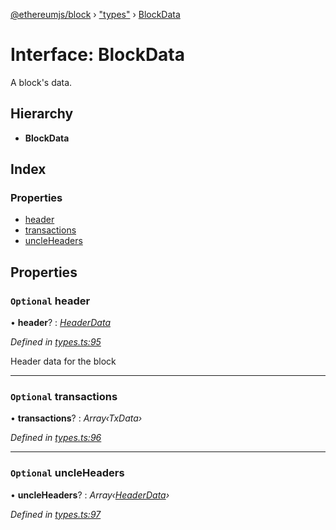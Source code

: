 [@ethereumjs/block](../README.md) › ["types"](../modules/_types_.md) › [BlockData](_types_.blockdata.md)

# Interface: BlockData

A block's data.

## Hierarchy

* **BlockData**

## Index

### Properties

* [header](_types_.blockdata.md#optional-header)
* [transactions](_types_.blockdata.md#optional-transactions)
* [uncleHeaders](_types_.blockdata.md#optional-uncleheaders)

## Properties

### `Optional` header

• **header**? : *[HeaderData](_types_.headerdata.md)*

*Defined in [types.ts:95](https://github.com/ethereumjs/ethereumjs-monorepo/blob/master/packages/block/src/types.ts#L95)*

Header data for the block

___

### `Optional` transactions

• **transactions**? : *Array‹TxData›*

*Defined in [types.ts:96](https://github.com/ethereumjs/ethereumjs-monorepo/blob/master/packages/block/src/types.ts#L96)*

___

### `Optional` uncleHeaders

• **uncleHeaders**? : *Array‹[HeaderData](_index_.headerdata.md)›*

*Defined in [types.ts:97](https://github.com/ethereumjs/ethereumjs-monorepo/blob/master/packages/block/src/types.ts#L97)*
